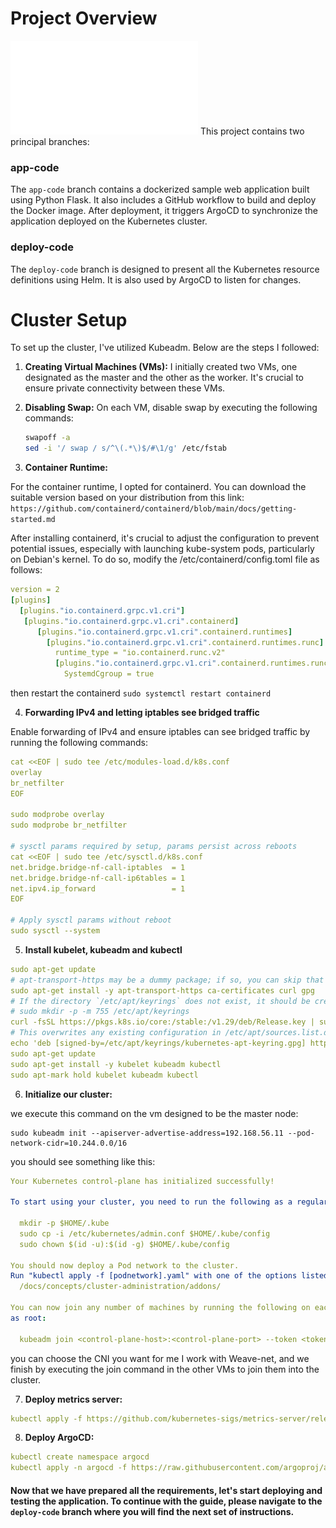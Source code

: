 # Project Overview
![alt text](architecture-diagram.pdf)
This project contains two principal branches:

### app-code

The `app-code` branch contains a dockerized sample web application built using Python Flask. It also includes a GitHub workflow to build and deploy the Docker image. After deployment, it triggers ArgoCD to synchronize the application deployed on the Kubernetes cluster.

### deploy-code

The `deploy-code` branch is designed to present all the Kubernetes resource definitions using Helm. It is also used by ArgoCD to listen for changes.


# Cluster Setup

To set up the cluster, I've utilized Kubeadm. Below are the steps I followed:

1. **Creating Virtual Machines (VMs):**
   I initially created two VMs, one designated as the master and the other as the worker. It's crucial to ensure private connectivity between these VMs.

2. **Disabling Swap:**
   On each VM, disable swap by executing the following commands:
   ```bash
   swapoff -a
   sed -i '/ swap / s/^\(.*\)$/#\1/g' /etc/fstab

3. **Container Runtime:**

For the container runtime, I opted for containerd. You can download the suitable version based on your distribution from this link: `https://github.com/containerd/containerd/blob/main/docs/getting-started.md`

After installing containerd, it's crucial to adjust the configuration to prevent potential issues, especially with launching kube-system pods, particularly on Debian's kernel. To do so, modify the /etc/containerd/config.toml file as follows:
```yaml
version = 2
[plugins]
  [plugins."io.containerd.grpc.v1.cri"]
   [plugins."io.containerd.grpc.v1.cri".containerd]
      [plugins."io.containerd.grpc.v1.cri".containerd.runtimes]
        [plugins."io.containerd.grpc.v1.cri".containerd.runtimes.runc]
          runtime_type = "io.containerd.runc.v2"
          [plugins."io.containerd.grpc.v1.cri".containerd.runtimes.runc.options]
            SystemdCgroup = true
```
then restart the containerd `sudo systemctl restart containerd`

4. **Forwarding IPv4 and letting iptables see bridged traffic**

Enable forwarding of IPv4 and ensure iptables can see bridged traffic by running the following commands:
```yaml
cat <<EOF | sudo tee /etc/modules-load.d/k8s.conf
overlay
br_netfilter
EOF

sudo modprobe overlay
sudo modprobe br_netfilter

# sysctl params required by setup, params persist across reboots
cat <<EOF | sudo tee /etc/sysctl.d/k8s.conf
net.bridge.bridge-nf-call-iptables  = 1
net.bridge.bridge-nf-call-ip6tables = 1
net.ipv4.ip_forward                 = 1
EOF

# Apply sysctl params without reboot
sudo sysctl --system
```
5. **Install kubelet, kubeadm and kubectl**
```yaml
sudo apt-get update
# apt-transport-https may be a dummy package; if so, you can skip that package
sudo apt-get install -y apt-transport-https ca-certificates curl gpg
# If the directory `/etc/apt/keyrings` does not exist, it should be created before the curl command, read the note below.
# sudo mkdir -p -m 755 /etc/apt/keyrings
curl -fsSL https://pkgs.k8s.io/core:/stable:/v1.29/deb/Release.key | sudo gpg --dearmor -o /etc/apt/keyrings/kubernetes-apt-keyring.gpg
# This overwrites any existing configuration in /etc/apt/sources.list.d/kubernetes.list
echo 'deb [signed-by=/etc/apt/keyrings/kubernetes-apt-keyring.gpg] https://pkgs.k8s.io/core:/stable:/v1.29/deb/ /' | sudo tee /etc/apt/sources.list.d/kubernetes.list
sudo apt-get update
sudo apt-get install -y kubelet kubeadm kubectl
sudo apt-mark hold kubelet kubeadm kubectl
```
6. **Initialize our cluster:**

we execute this command on the vm designed to be the master node:
``` 
sudo kubeadm init --apiserver-advertise-address=192.168.56.11 --pod-network-cidr=10.244.0.0/16
```
you should see something like this:
```yaml
Your Kubernetes control-plane has initialized successfully!

To start using your cluster, you need to run the following as a regular user:

  mkdir -p $HOME/.kube
  sudo cp -i /etc/kubernetes/admin.conf $HOME/.kube/config
  sudo chown $(id -u):$(id -g) $HOME/.kube/config

You should now deploy a Pod network to the cluster.
Run "kubectl apply -f [podnetwork].yaml" with one of the options listed at:
  /docs/concepts/cluster-administration/addons/

You can now join any number of machines by running the following on each node
as root:

  kubeadm join <control-plane-host>:<control-plane-port> --token <token> --discovery-token-ca-cert-hash sha256:<hash>
  ```
you can choose the CNI you want for me I work with Weave-net, and 
we finish by executing the join command in the other VMs to join them into the cluster.

7. **Deploy metrics server:**
```yaml
kubectl apply -f https://github.com/kubernetes-sigs/metrics-server/releases/latest/download/components.yaml
```

8. **Deploy ArgoCD:**
```yaml
kubectl create namespace argocd
kubectl apply -n argocd -f https://raw.githubusercontent.com/argoproj/argo-cd/stable/manifests/install.yaml
```

#### Now that we have prepared all the requirements, let's start deploying and testing the application. To continue with the guide, please navigate to the `deploy-code` branch where you will find the next set of instructions.
